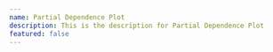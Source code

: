 ```yaml
---
name: Partial Dependence Plot
description: This is the description for Partial Dependence Plot
featured: false
---
```

